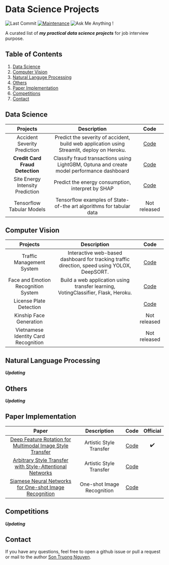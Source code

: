 # Data Science Projects

![Last Commit](https://img.shields.io/github/last-commit/sonnguyen129/Data-Science-Projects)
[![Maintenance](https://img.shields.io/badge/Maintained%3F-yes-blue.svg)]((https://github.com/sonnguyen129/deep-feature-rotation/graphs/commit-activity))
![Ask Me Anything !](https://img.shields.io/badge/Ask%20me-anything-1abc9c.svg)

A curated list of ***my practical data science projects*** for job interview purpose.

## Table of Contents

1. [Data Science](#data-science)
2. [Computer Vision](#computer-vision)
3. [Natural Languge Processing](#natural-language-processing)
4. [Others](#others)
5. [Paper Implementation](#paper-implementation)
6. [Competitions](#competitions) 
7. [Contact](#contact)


## Data Science

| Projects | Description | Code |
|:--:|:--:|:--:|
| Accident Severity Prediction | Predict the severity of accident, build web application using Streamlit, deploy on Heroku. |[Code](https://github.com/sonnguyen129/Accident-Severity-Prediction)|
|**Credit Card Fraud Detection**| Classify fraud transactions using LightGBM, Optuna and create model performance dashboard |[Code](https://github.com/sonnguyen129/Credit-Card-Fraud-Detection)|
|Site Energy Intensity Prediction| Predict the energy consumption, interpret by SHAP |[Code](https://github.com/sonnguyen129/Site-Energy-Intensity-Prediction)|
| Tensorflow Tabular Models | Tensorflow examples of State-of-the art algorithms for tabular data | Not released |

## Computer Vision

| Projects | Description | Code |
|:--:|:--:|:--:|
|Traffic Management System| Interactive web-based dashboard for tracking traffic direction, speed using YOLOX, DeepSORT. |[Code](https://github.com/sonnguyen129/Traffic-Management-System)|
|Face and Emotion Recognition System | Build a web application using transfer learning, VotingClassifier, Flask, Heroku. | [Code](https://github.com/sonnguyen129/Face-Recognition-App) |
|License Plate Detection| | [Code](https://github.com/sonnguyen129/License-Plate-Detection) |
| Kinship Face Generation | | Not released |
| Vietnamese Identity Card Recognition || Not released |

## Natural Language Processing

***Updating***

## Others

***Updating***

## Paper Implementation

| Paper | Description | Code | Official |
|:--:|:--:|:--:|:--:|
| [Deep Feature Rotation for Multimodal Image Style Transfer](https://arxiv.org/pdf/2202.04426.pdf) | Artistic Style Transfer | [Code](https://github.com/sonnguyen129/deep-feature-rotation) | :heavy_check_mark: |
| [Arbitrary Style Transfer with Style-Attentional Networks](https://arxiv.org/pdf/1812.02342.pdf) | Artistic Style Transfer | [Code](https://github.com/sonnguyen129/SANet-pytorch) | |
| [Siamese Neural Networks for One-shot Image Recognition](https://www.cs.cmu.edu/~rsalakhu/papers/oneshot1.pdf) | One-shot Image Recognition | [Code](https://github.com/sonnguyen129/siamese-oneshot) | |

## Competitions

***Updating***

## Contact
If you have any questions, feel free to open a github issue or pull a request or mail to the author [Son Truong Nguyen](https://sonnguyen129.github.io/).
